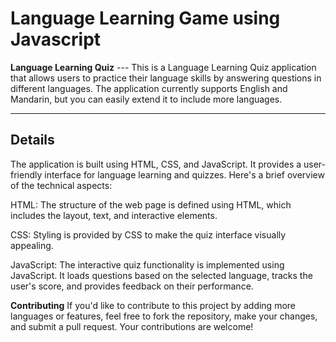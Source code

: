 # Language Learning Game using Javascript


**Language Learning Quiz** ---
This is a Language Learning Quiz application that allows users to practice their language skills by answering questions in different languages. The application currently supports English and Mandarin, but you can easily extend it to include more languages.

---
**Details** 
---

The application is built using HTML, CSS, and JavaScript. It provides a user-friendly interface for language learning and quizzes. Here's a brief overview of the technical aspects:

HTML: The structure of the web page is defined using HTML, which includes the layout, text, and interactive elements.

CSS: Styling is provided by CSS to make the quiz interface visually appealing.

JavaScript: The interactive quiz functionality is implemented using JavaScript. It loads questions based on the selected language, tracks the user's score, and provides feedback on their performance.

**Contributing**
If you'd like to contribute to this project by adding more languages or features, feel free to fork the repository, make your changes, and submit a pull request. Your contributions are welcome!


